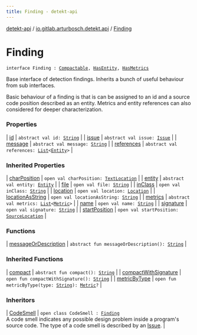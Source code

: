 ```yaml
---
title: Finding - detekt-api
---
```


[detekt-api](../../index.html) / [io.gitlab.arturbosch.detekt.api](../index.html) / [Finding](./index.html)

# Finding

`interface Finding : `[`Compactable`](../-compactable/index.html)`, `[`HasEntity`](../-has-entity/index.html)`, `[`HasMetrics`](../-has-metrics/index.html)

Base interface of detection findings. Inherits a bunch of useful behaviour
from sub interfaces.

Basic behaviour of a finding is that is can be assigned to an id and a source code position described as
an entity. Metrics and entity references can also considered for deeper characterization.

### Properties

| [id](id.html) | `abstract val id: `[`String`](https://kotlinlang.org/api/latest/jvm/stdlib/kotlin/-string/index.html) |
| [issue](issue.html) | `abstract val issue: `[`Issue`](../-issue/index.html) |
| [message](message.html) | `abstract val message: `[`String`](https://kotlinlang.org/api/latest/jvm/stdlib/kotlin/-string/index.html) |
| [references](references.html) | `abstract val references: `[`List`](https://kotlinlang.org/api/latest/jvm/stdlib/kotlin.collections/-list/index.html)`<`[`Entity`](../-entity/index.html)`>` |

### Inherited Properties

| [charPosition](../-has-entity/char-position.html) | `open val charPosition: `[`TextLocation`](../-text-location/index.html) |
| [entity](../-has-entity/entity.html) | `abstract val entity: `[`Entity`](../-entity/index.html) |
| [file](../-has-entity/file.html) | `open val file: `[`String`](https://kotlinlang.org/api/latest/jvm/stdlib/kotlin/-string/index.html) |
| [inClass](../-has-entity/in-class.html) | `open val inClass: `[`String`](https://kotlinlang.org/api/latest/jvm/stdlib/kotlin/-string/index.html) |
| [location](../-has-entity/location.html) | `open val location: `[`Location`](../-location/index.html) |
| [locationAsString](../-has-entity/location-as-string.html) | `open val locationAsString: `[`String`](https://kotlinlang.org/api/latest/jvm/stdlib/kotlin/-string/index.html) |
| [metrics](../-has-metrics/metrics.html) | `abstract val metrics: `[`List`](https://kotlinlang.org/api/latest/jvm/stdlib/kotlin.collections/-list/index.html)`<`[`Metric`](../-metric/index.html)`>` |
| [name](../-has-entity/name.html) | `open val name: `[`String`](https://kotlinlang.org/api/latest/jvm/stdlib/kotlin/-string/index.html) |
| [signature](../-has-entity/signature.html) | `open val signature: `[`String`](https://kotlinlang.org/api/latest/jvm/stdlib/kotlin/-string/index.html) |
| [startPosition](../-has-entity/start-position.html) | `open val startPosition: `[`SourceLocation`](../-source-location/index.html) |

### Functions

| [messageOrDescription](message-or-description.html) | `abstract fun messageOrDescription(): `[`String`](https://kotlinlang.org/api/latest/jvm/stdlib/kotlin/-string/index.html) |

### Inherited Functions

| [compact](../-compactable/compact.html) | `abstract fun compact(): `[`String`](https://kotlinlang.org/api/latest/jvm/stdlib/kotlin/-string/index.html) |
| [compactWithSignature](../-compactable/compact-with-signature.html) | `open fun compactWithSignature(): `[`String`](https://kotlinlang.org/api/latest/jvm/stdlib/kotlin/-string/index.html) |
| [metricByType](../-has-metrics/metric-by-type.html) | `open fun metricByType(type: `[`String`](https://kotlinlang.org/api/latest/jvm/stdlib/kotlin/-string/index.html)`): `[`Metric`](../-metric/index.html)`?` |

### Inheritors

| [CodeSmell](../-code-smell/index.html) | `open class CodeSmell : `[`Finding`](./index.html)<br>A code smell indicates any possible design problem inside a program's source code. The type of a code smell is described by an [Issue](../-issue/index.html). |

